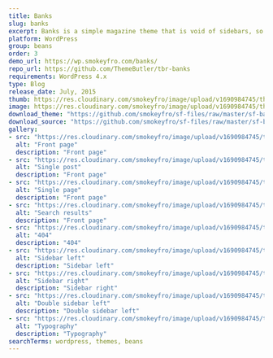```yaml
---
title: Banks
slug: banks
excerpt: Banks is a simple magazine theme that is void of sidebars, so you're content is always center stage.
platform: WordPress
group: beans
order: 3
demo_url: https://wp.smokeyfro.com/banks/
repo_url: https://github.com/ThemeButler/tbr-banks
requirements: WordPress 4.x
type: Blog
release_date: July, 2015
thumb: https://res.cloudinary.com/smokeyfro/image/upload/v1690984745/themes/wordpress/banks/banks-thumb.jpg
image: https://res.cloudinary.com/smokeyfro/image/upload/v1690984745/themes/wordpress/banks/banks-1-frontpage.jpg
download_theme: "https://github.com/smokeyfro/sf-files/raw/master/sf-banks.zip"
download_source: "https://github.com/smokeyfro/sf-files/raw/master/sf-banks-source.zip"
gallery:
- src: "https://res.cloudinary.com/smokeyfro/image/upload/v1690984745/themes/wordpress/banks/banks-1-frontpage.jpg"
  alt: "Front page"
  description: "Front page"
- src: "https://res.cloudinary.com/smokeyfro/image/upload/v1690984745/themes/wordpress/banks/banks-2-blog-single.jpg"
  alt: "Single post"
  description: "Front page"
- src: "https://res.cloudinary.com/smokeyfro/image/upload/v1690984745/themes/wordpress/banks/banks-3-page.jpg"
  alt: "Single page"
  description: "Front page"
- src: "https://res.cloudinary.com/smokeyfro/image/upload/v1690984745/themes/wordpress/banks/banks-4-search-results.jpg"
  alt: "Search results"
  description: "Front page"
- src: "https://res.cloudinary.com/smokeyfro/image/upload/v1690984745/themes/wordpress/banks/banks-5-404.jpg"
  alt: "404"
  description: "404"
- src: "https://res.cloudinary.com/smokeyfro/image/upload/v1690984745/themes/wordpress/banks/banks-6-sidebar-left.jpg"
  alt: "Sidebar left"
  description: "Sidebar left"
- src: "https://res.cloudinary.com/smokeyfro/image/upload/v1690984745/themes/wordpress/banks/banks-7-sidebar-right.jpg"
  alt: "Sidebar right"
  description: "Sidebar right"
- src: "https://res.cloudinary.com/smokeyfro/image/upload/v1690984745/themes/wordpress/banks/banks-8-double-sidebar-left.jpg"
  alt: "Double sidebar left"
  description: "Double sidebar left"
- src: "https://res.cloudinary.com/smokeyfro/image/upload/v1690984745/themes/wordpress/banks/banks-9-typography.jpg"
  alt: "Typography"
  description: "Typography"
searchTerms: wordpress, themes, beans
---
```

